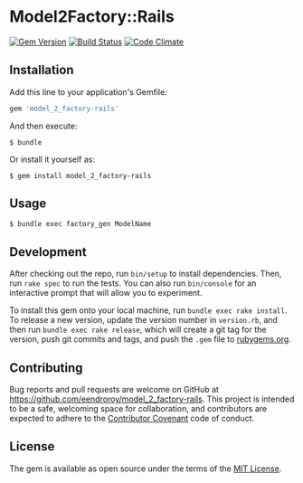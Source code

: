 # Model2Factory::Rails

[![Gem Version](https://badge.fury.io/rb/model_2_factory-rails.svg)](https://badge.fury.io/rb/model_2_factory-rails)
[![Build Status](https://travis-ci.org/eendroroy/model_2_factory-rails.svg?branch=master)](https://travis-ci.org/eendroroy/model_2_factory-rails) 
[![Code Climate](https://codeclimate.com/github/eendroroy/model_2_factory-rails/badges/gpa.svg)](https://codeclimate.com/github/eendroroy/model_2_factory-rails)

## Installation

Add this line to your application's Gemfile:

```ruby
gem 'model_2_factory-rails'
```

And then execute:

    $ bundle

Or install it yourself as:

    $ gem install model_2_factory-rails

## Usage

    $ bundle exec factory_gen ModelName

## Development

After checking out the repo, run `bin/setup` to install dependencies. Then, run `rake spec` to run the tests. You can also run `bin/console` for an interactive prompt that will allow you to experiment.

To install this gem onto your local machine, run `bundle exec rake install`. To release a new version, update the version number in `version.rb`, and then run `bundle exec rake release`, which will create a git tag for the version, push git commits and tags, and push the `.gem` file to [rubygems.org](https://rubygems.org).

## Contributing

Bug reports and pull requests are welcome on GitHub at https://github.com/eendroroy/model_2_factory-rails. This project is intended to be a safe, welcoming space for collaboration, and contributors are expected to adhere to the [Contributor Covenant](http://contributor-covenant.org) code of conduct.


## License

The gem is available as open source under the terms of the [MIT License](http://opensource.org/licenses/MIT).

